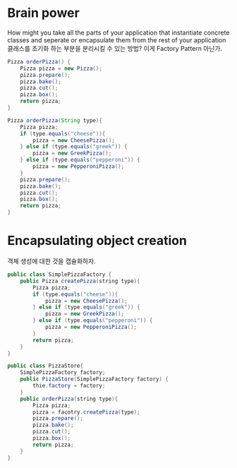 # Brain power
How might you take all the parts of your application that instantiate concrete classes and seperate or encapsulate them from the rest of your application
<br>
클래스를 초기화 하는 부분을 분리시킬 수 있는 방법? 이게 Factory Pattern 아닌가.

```java
Pizza orderPizza() {
    Pizza pizza = new Pizza();
    pizza.prepare();
    pizza.bake();
    pizza.cut();
    pizza.box();
    return pizza;
}
```

```java
Pizza orderPizza(String type){
    Pizza pizza;
    if (type.equals("cheese")){
        pizza = new CheesePizza();
    } else if (type.equals("greek")) {
        pizza = new GreekPizza();
    } else if (type.equals("pepperoni")) {
        pizza = new PepperoniPizza();
    }
    pizza.prepare();
    pizza.bake();
    pizza.cut();
    pizza.box();
    return pizza;
}

```

# Encapsulating object creation
객체 생성에 대한 것을 캡슐화하자.

```java
public class SimplePizzaFactory {
    public Pizza createPizza(string type){
        Pizza pizza;
        if (type.equals("cheese")){
            pizza = new CheesePizza();
        } else if (type.equals("greek")) {
            pizza = new GreekPizza();
        } else if (type.equals("pepperoni")) {
            pizza = new PepperoniPizza();
        }
        return pizza;
    }
}

public class PizzaStore{
    SimplePizzaFactory factory;
    public PizzaStore(SimplePizzaFactory factory) {
        thie.factory = factory;
    }
    public orderPizza(string type){
        Pizza pizza;
        pizza = facotry.createPizza(type);
        pizza.prepare();
        pizza.bake();
        pizza.cut();
        pizza.box();
        return pizza;
    }
}
```
